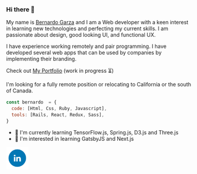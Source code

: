 ### Hi there 👋

My name is [Bernardo Garza](https://www.linkedin.com/in/bernardo-g-landa/) and I am a Web developer with a keen interest in learning new technologies and perfecting my current skills. I am passionate about design, good looking UI, and functional UX.

I have experience working remotely and pair programming. I have developed several web apps that can be used by companies by implementing their branding.

Check out [My Portfolio](https://bernardogarza.me) (work in progress :hourglass_flowing_sand:)

I'm looking for a fully remote position or relocating to California or the south of Canada.



```js
const bernardo  = {
  code: [Html, Css, Ruby, Javascript],
  tools: [Rails, React, Redux, Sass],
}
```

- 🌱 I'm currently learning TensorFlow.js, Spring.js, D3.js and Three.js
- 🤔 I'm interested in learning GatsbyJS and Next.js


<a href="https://www.linkedin.com/in/bernardo-g-landa/"><img src="https://github.com/aritraroy/social-icons/blob/master/linkedin-icon.png?raw=true" width="60"></a>
